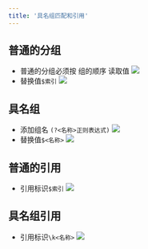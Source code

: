 ```yaml
---
title: '具名组匹配和引用'
---
```


## 普通的分组

* 普通的分组必须按 组的顺序 读取值
![](https://tva1.sinaimg.cn/large/006tNbRwly1ga6q2q6c9yj313o0cot93.jpg)
* 替换值`$索引`
![](https://tva1.sinaimg.cn/large/006tNbRwly1ga6q8umld3j30pu04kdft.jpg)

## 具名组

* 添加组名 `(?<名称>正则表达式)`
![](https://tva1.sinaimg.cn/large/006tNbRwly1ga6q4tqt8ij31100fcmxm.jpg)
* 替换值`$<名称>`
![](https://tva1.sinaimg.cn/large/006tNbRwly1ga6qa9qfh6j30z804iaa4.jpg)

## 普通的引用

* 引用标识`$索引`
![](https://tva1.sinaimg.cn/large/006tNbRwly1ga6qftfm9bj30vy0ay3ys.jpg)

## 具名组引用

* 引用标识`\k<名称>`
![](https://tva1.sinaimg.cn/large/006tNbRwly1ga6qi3oam2j31000auq38.jpg)
